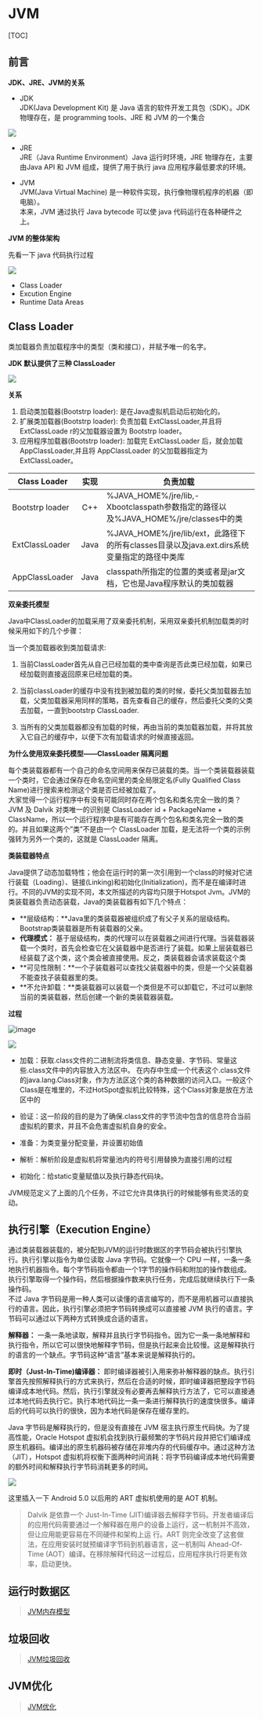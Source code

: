 # JVM
  
[TOC]

## 前言 


**JDK、JRE、JVM的关系**

- JDK  
JDK(Java Development Kit) 是 Java 语言的软件开发工具包（SDK）。JDK 物理存在，是 programming tools、JRE 和 JVM 的一个集合  

![](http://upload-images.jianshu.io/upload_images/634730-73b9b41d97382d8f.png?imageMogr2/auto-orient/strip%7CimageView2/2/w/1240)  

- JRE  
JRE（Java Runtime Environment）Java 运行时环境，JRE 物理存在，主要由Java API 和 JVM 组成，提供了用于执行 java 应用程序最低要求的环境。  

- JVM  
JVM(Java Virtual Machine) 是一种软件实现，执行像物理机程序的机器（即电脑）。  
本来，JVM 通过执行 Java bytecode 可以使 java 代码运行在各种硬件之上。  

**JVM 的整体架构**

先看一下 java 代码执行过程  

![](http://upload-images.jianshu.io/upload_images/634730-089a64921220b40d.png?imageMogr2/auto-orient/strip%7CimageView2/2/w/1240)  

*   Class Loader
*   Excution Engine
*   Runtime Data Areas

## Class Loader

类加载器负责加载程序中的类型（类和接口），并赋予唯一的名字。



**JDK 默认提供了三种 ClassLoader**

![](http://upload-images.jianshu.io/upload_images/634730-ffd9553bc18ea213.png?imageMogr2/auto-orient/strip%7CimageView2/2/w/1240)  

**关系**

1.  启动类加载器(Bootstrp loader):  是在Java虚拟机启动后初始化的。
2.  扩展类加载器(Bootstrp loader): 负责加载 ExtClassLoader,并且将 ExtClassLoade r的父加载器设置为 Bootstrp loader。
3.  应用程序加载器(Bootstrp loader): 加载完 ExtClassLoader 后，就会加载 AppClassLoader,并且将 AppClassLoader 的父加载器指定为 ExtClassLoader。

<table>

<thead>

<tr>

<th>Class Loader</th>

<th style="text-align:center">实现</th>

<th>负责加载</th>

</tr>

</thead>

<tbody>

<tr>

<td>Bootstrp loader</td>

<td style="text-align:center">C++</td>

<td>%JAVA_HOME%/jre/lib,-Xbootclasspath参数指定的路径以及%JAVA_HOME%/jre/classes中的类</td>

</tr>

<tr>

<td>ExtClassLoader</td>

<td style="text-align:center">Java</td>

<td>%JAVA_HOME%/jre/lib/ext，此路径下的所有classes目录以及java.ext.dirs系统变量指定的路径中类库</td>

</tr>

<tr>

<td>AppClassLoader</td>

<td style="text-align:center">Java</td>

<td>classpath所指定的位置的类或者是jar文档，它也是Java程序默认的类加载器</td>
</tr>

</tbody>

</table>

**双亲委托模型**  

Java中ClassLoader的加载采用了双亲委托机制，采用双亲委托机制加载类的时候采用如下的几个步骤：

当一个类加载器收到类加载请求:

1.  当前ClassLoader首先从自己已经加载的类中查询是否此类已经加载，如果已经加载则直接返回原来已经加载的类。

2.  当前classLoader的缓存中没有找到被加载的类的时候，委托父类加载器去加载，父类加载器采用同样的策略，首先查看自己的缓存，然后委托父类的父类去加载，一直到bootstrp ClassLoader.

3.  当所有的父类加载器都没有加载的时候，再由当前的类加载器加载，并将其放入它自己的缓存中，以便下次有加载请求的时候直接返回。

**为什么使用双亲委托模型——ClassLoader 隔离问题**  

每个类装载器都有一个自己的命名空间用来保存已装载的类。当一个类装载器装载一个类时，它会通过保存在命名空间里的类全局限定名(Fully Qualified Class Name)进行搜索来检测这个类是否已经被加载了。  
大家觉得一个运行程序中有没有可能同时存在两个包名和类名完全一致的类？  
JVM 及 Dalvik 对类唯一的识别是 ClassLoader id + PackageName + ClassName，所以一个运行程序中是有可能存在两个包名和类名完全一致的类的。并且如果这两个”类”不是由一个 ClassLoader 加载，是无法将一个类的示例强转为另外一个类的，这就是 ClassLoader 隔离。  

**类装载器特点**  

Java提供了动态加载特性；他会在运行时的第一次引用到一个class的时候对它进行装载（Loading）、链接(Linking)和初始化(Initialization)，而不是在编译时进行。不同的JVM的实现不同，本文所描述的内容均只限于Hotspot Jvm。JVM的类装载器负责动态装载，Java的类装载器有如下几个特点：

*   **层级结构：**Java里的类装载器被组织成了有父子关系的层级结构。Bootstrap类装载器是所有装载器的父亲。
*   **代理模式：** 基于层级结构，类的代理可以在装载器之间进行代理。当装载器装载一个类时，首先会检查它在父装载器中是否进行了装载。如果上层装载器已经装载了这个类，这个类会被直接使用。反之，类装载器会请求装载这个类
*   **可见性限制：**一个子装载器可以查找父装载器中的类，但是一个父装载器不能查找子装载器里的类。
*   **不允许卸载：**类装载器可以装载一个类但是不可以卸载它，不过可以删除当前的类装载器，然后创建一个新的类装载器装载。

**过程**

![image](https://images2015.cnblogs.com/blog/592743/201603/592743-20160305205938080-405016617.png)

![](http://upload-images.jianshu.io/upload_images/634730-34263b8587735b2d.png?imageMogr2/auto-orient/strip%7CimageView2/2/w/1240)  


- 加载：获取.class文件的二进制流将类信息、静态变量、字节码、常量这些.class文件中的内容放入方法区中。
在内存中生成一个代表这个.class文件的java.lang.Class对象，作为方法区这个类的各种数据的访问入口。一般这个Class是在堆里的，不过HotSpot虚拟机比较特殊，这个Class对象是放在方法区中的
        
- 验证：这一阶段的目的是为了确保.class文件的字节流中包含的信息符合当前虚拟机的要求，并且不会危害虚拟机自身的安全。


- 准备：为类变量分配变量，并设置初始值


- 解析：解析阶段是虚拟机将常量池内的符号引用替换为直接引用的过程

- 初始化：给static变量赋值以及执行静态代码块。

JVM规范定义了上面的几个任务，不过它允许具体执行的时候能够有些灵活的变动。

## 执行引擎（Execution Engine）

通过类装载器装载的，被分配到JVM的运行时数据区的字节码会被执行引擎执行。执行引擎以指令为单位读取 Java 字节码。它就像一个 CPU 一样，一条一条地执行机器指令。每个字节码指令都由一个1字节的操作码和附加的操作数组成。执行引擎取得一个操作码，然后根据操作数来执行任务，完成后就继续执行下一条操作码。  
不过 Java 字节码是用一种人类可以读懂的语言编写的，而不是用机器可以直接执行的语言。因此，执行引擎必须把字节码转换成可以直接被 JVM 执行的语言。字节码可以通过以下两种方式转换成合适的语言。

**解释器：** 一条一条地读取，解释并且执行字节码指令。因为它一条一条地解释和执行指令，所以它可以很快地解释字节码，但是执行起来会比较慢。这是解释执行的语言的一个缺点。字节码这种“语言”基本来说是解释执行的。

**即时（Just-In-Time)编译器：** 即时编译器被引入用来弥补解释器的缺点。执行引擎首先按照解释执行的方式来执行，然后在合适的时候，即时编译器把整段字节码编译成本地代码。然后，执行引擎就没有必要再去解释执行方法了，它可以直接通过本地代码去执行它。执行本地代码比一条一条进行解释执行的速度快很多。编译后的代码可以执行的很快，因为本地代码是保存在缓存里的。

Java 字节码是解释执行的，但是没有直接在 JVM 宿主执行原生代码快。为了提高性能，Oracle Hotspot 虚拟机会找到执行最频繁的字节码片段并把它们编译成原生机器码。编译出的原生机器码被存储在非堆内存的代码缓存中。通过这种方法（JIT），Hotspot 虚拟机将权衡下面两种时间消耗：将字节码编译成本地代码需要的额外时间和解释执行字节码消耗更多的时间。

![](http://upload-images.jianshu.io/upload_images/634730-05d712735a355e9d.png?imageMogr2/auto-orient/strip%7CimageView2/2/w/1240)  



这里插入一下 Android 5.0 以后用的 ART 虚拟机使用的是 AOT 机制。

> Dalvik 是依靠一个 Just-In-Time (JIT)编译器去解释字节码。开发者编译后的应用代码需要通过一个解释器在用户的设备上运行，这一机制并不高效，但让应用能更容易在不同硬件和架构上运 行。ART 则完全改变了这套做法，在应用安装时就预编译字节码到机器语言，这一机制叫 Ahead-Of-Time (AOT）编译。在移除解释代码这一过程后，应用程序执行将更有效率，启动更快。

## 运行时数据区

> [JVM内存模型](http://note.youdao.com/noteshare?id=3323ed8adf397c06aaba984230bb4a56&sub=A1F14A606AEE433EBFEA3EA629409B44)

## 垃圾回收

> [JVM垃圾回收](http://note.youdao.com/noteshare?id=d5460bf7118625440a2814beaa17062c&sub=A7DC0B8260834AB481BDE2B6F1B7A674)

## JVM优化

>[JVM优化](http://note.youdao.com/noteshare?id=c06c2277c9557f06b151dcc171b68f76&sub=65FD7E150B7344CE8BDC863DBD2CED36)